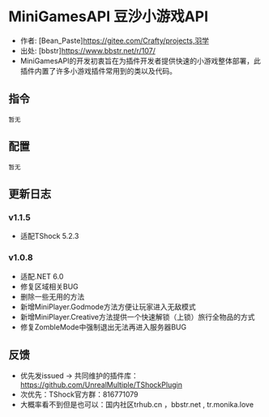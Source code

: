 # MiniGamesAPI 豆沙小游戏API
- 作者: [Bean_Paste]https://gitee.com/Crafty/projects,羽学
- 出处: [bbstr]https://www.bbstr.net/r/107/
- MiniGamesAPI的开发初衷旨在为插件开发者提供快速的小游戏整体部署，此插件内置了许多小游戏插件常用到的类以及代码。


## 指令
```
暂无
```

## 配置

```
暂无
```

## 更新日志

### v1.1.5
- 适配TShock 5.2.3
### v1.0.8
- 适配.NET 6.0
- 修复区域相关BUG
- 删除一些无用的方法
- 新增MiniPlayer.Godmode方法方便让玩家进入无敌模式
- 新增MiniPlayer.Creative方法提供一个快速解锁（上锁）旅行全物品的方式
- 修复ZombleMode中强制退出无法再进入服务器BUG

## 反馈
- 优先发issued -> 共同维护的插件库：https://github.com/UnrealMultiple/TShockPlugin
- 次优先：TShock官方群：816771079
- 大概率看不到但是也可以：国内社区trhub.cn ，bbstr.net , tr.monika.love